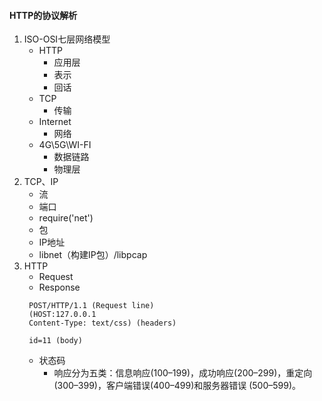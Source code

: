 #### HTTP的协议解析
  1. ISO-OSI七层网络模型
     - HTTP
       - 应用层
       - 表示
       - 回话
     - TCP
       - 传输
     - Internet
       - 网络
     - 4G\5G\WI-FI
       - 数据链路
       - 物理层
  2. TCP、IP
     - 流
     - 端口
     - require('net')
     - 包
     - IP地址
     - libnet（构建IP包）/libpcap
  3. HTTP
     - Request
     - Response
     ```
      POST/HTTP/1.1 (Request line)
      (HOST:127.0.0.1
      Content-Type: text/css) (headers)

      id=11 (body)
     ```
     - 状态码
       - 响应分为五类：信息响应(100–199)，成功响应(200–299)，重定向(300–399)，客户端错误(400–499)和服务器错误 (500–599)。